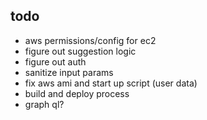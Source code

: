 ## todo
- aws permissions/config for ec2
- figure out suggestion logic
- figure out auth
- sanitize input params
- fix aws ami and start up script (user data)
- build and deploy process
- graph ql?